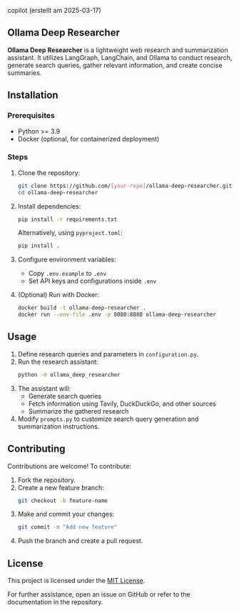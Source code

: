 copilot (erstellt am 2025-03-17)

## Ollama Deep Researcher

**Ollama Deep Researcher** is a lightweight web research and summarization assistant. It utilizes LangGraph, LangChain, and Ollama to conduct research, generate search queries, gather relevant information, and create concise summaries.

## Installation

### Prerequisites
- Python >= 3.9
- Docker (optional, for containerized deployment)

### Steps
1. Clone the repository:
   ```sh
   git clone https://github.com/[your-repo]/ollama-deep-researcher.git
   cd ollama-deep-researcher
   ```
2. Install dependencies:
   ```sh
   pip install -r requirements.txt
   ```
   Alternatively, using `pyproject.toml`:
   ```sh
   pip install .
   ```
3. Configure environment variables:
   - Copy `.env.example` to `.env`
   - Set API keys and configurations inside `.env`

4. (Optional) Run with Docker:
   ```sh
   docker build -t ollama-deep-researcher .
   docker run --env-file .env -p 8080:8080 ollama-deep-researcher
   ```

## Usage

1. Define research queries and parameters in `configuration.py`.
2. Run the research assistant:
   ```sh
   python -m ollama_deep_researcher
   ```
3. The assistant will:
   - Generate search queries
   - Fetch information using Tavily, DuckDuckGo, and other sources
   - Summarize the gathered research
4. Modify `prompts.py` to customize search query generation and summarization instructions.

## Contributing

Contributions are welcome! To contribute:
1. Fork the repository.
2. Create a new feature branch:
   ```sh
   git checkout -b feature-name
   ```
3. Make and commit your changes:
   ```sh
   git commit -m "Add new feature"
   ```
4. Push the branch and create a pull request.

## License

This project is licensed under the [MIT License](LICENSE).

For further assistance, open an issue on GitHub or refer to the documentation in the repository.

